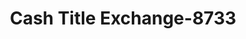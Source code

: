 ---
f_zip-code: 38824
f_state-code: MS
title: Cash Title Exchange-8733
f_phone: 662-365-3959
f_city-only: Baldwyn
f_address: 324 S Fourth Street Ste B2 Baldwyn
f_location-unique-id: '8733'
slug: cash-title-exchange-8733
updated-on: '2024-05-30T13:46:58.046Z'
created-on: '2024-05-30T13:36:59.803Z'
published-on: '2024-05-30T13:54:32.469Z'
f_city-state: cms/city/baldwyn-ms.md
f_company: cms/company/cash-title-exchange.md
f_state: cms/state/mississippi.md
layout: '[payday-loan].html'
tags: payday-loan
---